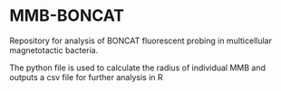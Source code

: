 # MMB-BONCAT
Repository for analysis of BONCAT fluorescent probing in multicellular magnetotactic bacteria.

The python file is used to calculate the radius of individual MMB and outputs a csv file for further analysis in R
